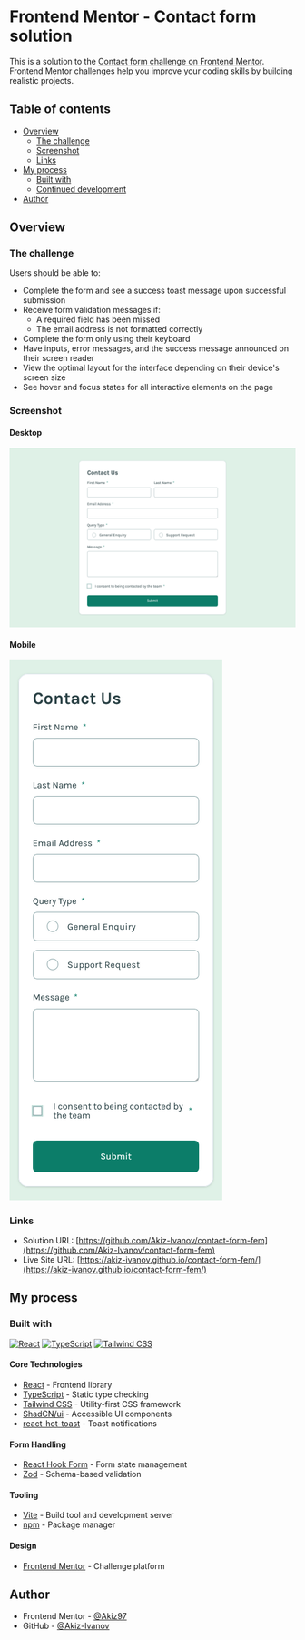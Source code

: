# Frontend Mentor - Contact form solution

This is a solution to the [Contact form challenge on Frontend Mentor](https://www.frontendmentor.io/challenges/contact-form--G-hYlqKJj). Frontend Mentor challenges help you improve your coding skills by building realistic projects. 

## Table of contents

- [Overview](#overview)
  - [The challenge](#the-challenge)
  - [Screenshot](#screenshot)
  - [Links](#links)
- [My process](#my-process)
  - [Built with](#built-with)
  - [Continued development](#continued-development)
- [Author](#author)

## Overview

### The challenge

Users should be able to:

- Complete the form and see a success toast message upon successful submission
- Receive form validation messages if:
  - A required field has been missed
  - The email address is not formatted correctly
- Complete the form only using their keyboard
- Have inputs, error messages, and the success message announced on their screen reader
- View the optimal layout for the interface depending on their device's screen size
- See hover and focus states for all interactive elements on the page

### Screenshot

#### Desktop

![Desktop screenshot](./screenshots/desktop-screenshot.png)

#### Mobile

![Mobile screenshot](./screenshots/mobile-screenshot.png)

### Links

- Solution URL: [https://github.com/Akiz-Ivanov/contact-form-fem](https://github.com/Akiz-Ivanov/contact-form-fem)
- Live Site URL: [https://akiz-ivanov.github.io/contact-form-fem/](https://akiz-ivanov.github.io/contact-form-fem/)

## My process

### Built with

[![React](https://img.shields.io/badge/React-20232A?style=for-the-badge&logo=react)](https://react.dev/)
[![TypeScript](https://img.shields.io/badge/TypeScript-3178C6?style=for-the-badge&logo=typescript)](https://www.typescriptlang.org/)
[![Tailwind CSS](https://img.shields.io/badge/Tailwind_CSS-06B6D4?style=for-the-badge&logo=tailwind-css)](https://tailwindcss.com/)

#### Core Technologies
- [React](https://react.dev/) - Frontend library
- [TypeScript](https://www.typescriptlang.org/) - Static type checking
- [Tailwind CSS](https://tailwindcss.com/) - Utility-first CSS framework
- [ShadCN/ui](https://ui.shadcn.com/) - Accessible UI components
- [react-hot-toast](https://react-hot-toast.com/) - Toast notifications

#### Form Handling
- [React Hook Form](https://react-hook-form.com/) - Form state management
- [Zod](https://zod.dev/) - Schema-based validation

#### Tooling
- [Vite](https://vitejs.dev/) - Build tool and development server
- [npm](https://www.npmjs.com/) - Package manager

#### Design
- [Frontend Mentor](https://www.frontendmentor.io/) - Challenge platform

## Author

- Frontend Mentor - [@Akiz97](https://www.frontendmentor.io/profile/Akiz97)
- GitHub - [@Akiz-Ivanov](https://github.com/Akiz-Ivanov)